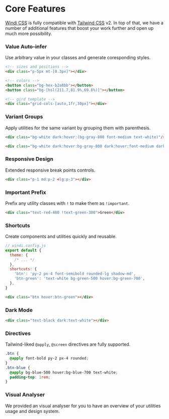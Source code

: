 [windi css]: https://github.com/windicss/windicss
[tailwind css]: https://tailwindcss.com/docs
[svelte]: /guide/svelte.html#additional-features-in-svelte-⚡%EF%B8%8F

# Core Features

[Windi CSS] is fully compatible with [Tailwind CSS] v2. In top of that, we have a number of additional features that boost your work further and open up much more possibility.


### Value Auto-infer

Use arbitrary value in your classes and generate coresponding styles.

```html
<!-- sizes and positions -->
<div class="p-5px mt-[0.3px]"></div>

<!-- colors -->
<button class="bg-hex-b2a8bb"></button>
<button class="bg-[hsl(211.7,81.9%,69.6%)]"></button>

<!-- gird template -->
<div class="grid-cols-[auto,1fr,30px]"></div>
```

<LearnMore to="/guide/features/value-auto-infer" />

### Variant Groups

Apply utilities for the same variant by grouping them with parenthesis.

```html
<div class="bg-white dark:hover:(bg-gray-800 font-medium text-white)"/>
```

```html
<div class="bg-white dark:hover:bg-gray-800 dark:hover:font-medium dark:hover:text-white"/>
```

<LearnMore to="/guide/features/variant-groups" />

### Responsive Design

Extended responsive break points controls.

```html
<div class="p-1 md:p-2 <lg:p-3"></div>
```

<LearnMore to="/guide/features/responsive-design" />

### Important Prefix

Prefix any utility classes with `!` to make them as `!important`.

```html
<div class="text-red-400 !text-green-300">Green</div>
```

<LearnMore to="/guide/features/important-prefix" />

### Shortcuts

Create components and utilities quickly and reusable.

```js
// windi.config.js
export default {
  theme: {
    /* ... */
  },
  shortcuts: {
    'btn': 'py-2 px-4 font-semibold rounded-lg shadow-md',
    'btn-green': 'text-white bg-green-500 hover:bg-green-700',
  },
}
```

```html
<div class="btn hover:btn-green"></div>
```

<LearnMore to="/guide/features/shortcuts" />


### Dark Mode

```html
<div class="text-black dark:text-white"></div>
```

<LearnMore to="/guide/features/dark-mode" />

### Directives

Tailwind-liked `@apply`, `@screen` directives are fully supported.

```css
.btn {
  @apply font-bold py-2 px-4 rounded;
}
.btn-blue {
  @apply bg-blue-500 hover:bg-blue-700 text-white;
  padding-top: 1rem;
}
```

<LearnMore to="/guide/features/directive" />

### Visual Analyser

We provided an visual analyser for you to have an overview of your utilities usage and design system.

<LearnMore to="/guide/features/analyser" />

